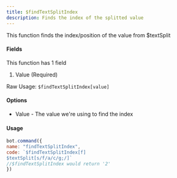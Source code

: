 ```yaml
---
title: $findTextSplitIndex
description: Finds the index of the splitted value
---
```


This function finds the index/position of the value from $textSplit

#### Fields

This function has 1 field

1. Value \(Required\)

Raw Usage: `$findTextSplitIndex[value]`

#### Options

* Value - The value we're using to find the index

#### Usage

```javascript
bot.command({
name: "findTextSplitIndex",
code: `$findTextSplitIndex[f]
$textSplit[s/f/a/c/g;/]`
//$findTextSplitIndex would return '2'
})
```





